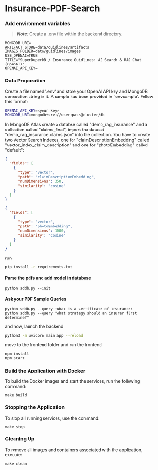 # Insurance-PDF-Search

### Add environment variables

> **_Note:_** Create a .env file within the backend directory.

```
MONGODB_URI=
ARTIFACT_STORE=data/guidlines/artifacts
IMAGES_FOLDER=data/guidlines/images
USE_OPENAI=TRUE
TITLE="SuperDuperDB / Insurance Guidlines: AI Search & RAG Chat (OpenAI)"
OPENAI_API_KEY=
```

### Data Preparation

Create a file named '.env' and store your OpenAI API key and MongoDB connection string in it. A sample has been provided in '.envsample'. Follow this format:

```bash
OPENAI_API_KEY=<your key>
MONGODB_URI=mongodb+srv://user:pass@cluster/db
```

In MongoDB Atlas create a databse called "demo_rag_insurance" and a collection called "claims_final", import the dataset "demo_rag_insurance.claims.json" into the collection. You have to create two Vector Search Indexes, one for "claimDescriptionEmbedding" called "vector_index_claim_description" and one for "photoEmbedding" called "default":

```json
{
  "fields": [
    {
      "type": "vector",
      "path": "claimDescriptionEmbedding",
      "numDimensions": 350,
      "similarity": "cosine"
    }
  ]
}
```

```json
{
  "fields": [
    {
      "type": "vector",
      "path": "photoEmbedding",
      "numDimensions": 1000,
      "similarity": "cosine"
    }
  ]
}
```

run

```bash
pip install -r requirements.txt
```

#### Parse the pdfs and add model in database

```
python sddb.py --init
```

#### Ask your PDF Sample Queries

```
python sddb.py --query "What is a Certificate of Insurance?
python sddb.py --query "what strategy should an insurer first determine?"
```

and now, launch the backend

```bash
python3 -m uvicorn main:app --reload
```

move to the frontend folder and run the frontend

```bash
npm install
npm start
```

### Build the Application with Docker

To build the Docker images and start the services, run the following command:

```
make build
```

### Stopping the Application

To stop all running services, use the command:

```
make stop
```

### Cleaning Up

To remove all images and containers associated with the application, execute:

```
make clean
```
